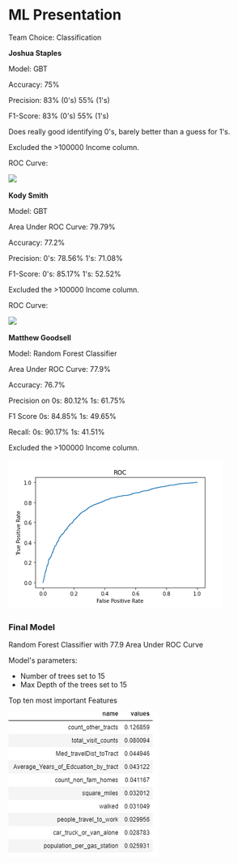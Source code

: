 # ML Presentation

Team Choice: Classification

__Joshua Staples__

Model: GBT 

Accuracy: 75%

Precision: 83% (0's) 55% (1's)

F1-Score: 83% (0's) 55% (1's)

Does really good identifying 0's, barely better than a guess for 1's. 

Excluded the >100000 Income column.

ROC Curve:

![](./img/download.png)

__Kody Smith__

Model: GBT 

Area Under ROC Curve: 79.79%

Accuracy: 77.2%

Precision: 0's: 78.56% 1's: 71.08%

F1-Score: 0's: 85.17%  1's: 52.52%

Excluded the >100000 Income column.

ROC Curve:

![](./img/ROC_curve_ks.png)

<!-- __Bryton Petersen__

Model: SVM Classifier

Accuracy:

Precision:

F1-Score:

![](I dont actually have a picture yet)
 -->
 
 __Matthew Goodsell__
 
Model: Random Forest Classifier
 
Area Under ROC Curve: 77.9%

Accuracy: 76.7% 

Precision on 0s: 80.12% 1s: 61.75%

F1 Score     0s: 84.85% 1s: 49.65%

Recall:      0s: 90.17% 1s: 41.51%

Excluded the >100000 Income column.

 
![](./img/rf_roc_plot_mg.png)


### Final Model

Random Forest Classifier with 77.9 Area Under ROC Curve

Model's parameters: 
- Number of trees set to 15
- Max Depth of the trees set to 15

Top ten most important Features

![](./img/feature_importance.png)
